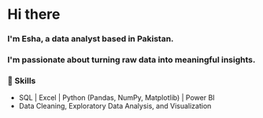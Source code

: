 # Hi there
### I'm Esha, a data analyst based in Pakistan.
### I'm passionate about turning raw data into meaningful insights.
### 🔹 Skills
- SQL | Excel | Python (Pandas, NumPy, Matplotlib) | Power BI  
- Data Cleaning, Exploratory Data Analysis, and Visualization  
